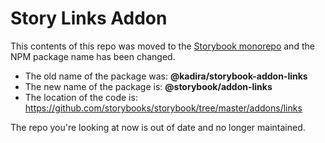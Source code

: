 # Story Links Addon

This contents of this repo was moved to the [Storybook monorepo](https://github.com/storybooks/storybook/) and the NPM package name has been changed.

- The old name of the package was: **@kadira/storybook-addon-links**
- The new name of the package is: **@storybook/addon-links**
- The location of the code is: https://github.com/storybooks/storybook/tree/master/addons/links

The repo you're looking at now is out of date and no longer maintained.

